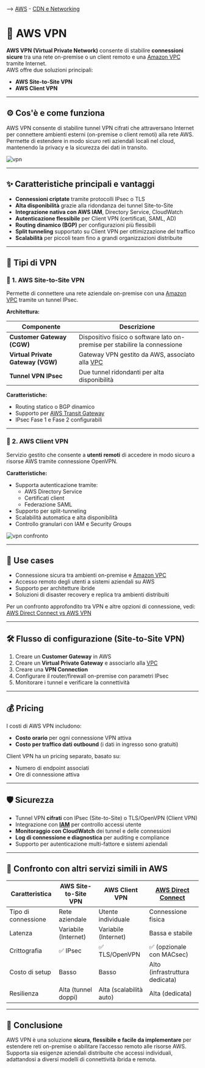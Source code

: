 --> [AWS](00-Intro/AWS.md)  -  [CDN e Networking](03-CDN-e-Networking/Rete-globale-AWS.md)
# 🔐 AWS VPN

**AWS VPN (Virtual Private Network)** consente di stabilire **connessioni sicure** tra una rete on-premise o un client remoto e una [Amazon VPC](03-CDN-e-Networking/Amazon-VPC.md) tramite Internet.  
AWS offre due soluzioni principali:

- **AWS Site-to-Site VPN**
- **AWS Client VPN**

---

## ⚙️ Cos'è e come funziona

AWS VPN consente di stabilire tunnel VPN cifrati che attraversano Internet per connettere ambienti esterni (on-premise o client remoti) alla rete AWS.  
Permette di estendere in modo sicuro reti aziendali locali nel cloud, mantenendo la privacy e la sicurezza dei dati in transito.

![vpn](aws-vpn.png)

---

## ✨ Caratteristiche principali e vantaggi

- **Connessioni criptate** tramite protocolli IPsec o TLS
- **Alta disponibilità** grazie alla ridondanza dei tunnel Site-to-Site
- **Integrazione nativa con AWS IAM**, Directory Service, CloudWatch
- **Autenticazione flessibile** per Client VPN (certificati, SAML, AD)
- **Routing dinamico (BGP)** per configurazioni più flessibili
- **Split tunneling** supportato su Client VPN per ottimizzazione del traffico
- **Scalabilità** per piccoli team fino a grandi organizzazioni distribuite

---

## 🧱 Tipi di VPN

### 🔁 1. AWS Site-to-Site VPN

Permette di connettere una rete aziendale on-premise con una [Amazon VPC](03-CDN-e-Networking/Amazon-VPC.md) tramite un tunnel IPsec.

**Architettura:**

| Componente            | Descrizione                                                                 |
|-----------------------|-----------------------------------------------------------------------------|
| **Customer Gateway (CGW)** | Dispositivo fisico o software lato on-premise per stabilire la connessione |
| **Virtual Private Gateway (VGW)** | Gateway VPN gestito da AWS, associato alla [VPC](03-CDN-e-Networking/Amazon-VPC.md)                  |
| **Tunnel VPN IPsec**  | Due tunnel ridondanti per alta disponibilità                                |

**Caratteristiche:**

- Routing statico o BGP dinamico
- Supporto per [AWS Transit Gateway](03-CDN-e-Networking/AWS-Transit-Gateway.md)
- IPsec Fase 1 e Fase 2 configurabili

---

### 👤 2. AWS Client VPN

Servizio gestito che consente a **utenti remoti** di accedere in modo sicuro a risorse AWS tramite connessione OpenVPN.

**Caratteristiche:**

- Supporta autenticazione tramite:
  - AWS Directory Service
  - Certificati client
  - Federazione SAML
- Supporto per split-tunneling
- Scalabilità automatica e alta disponibilità
- Controllo granulari con IAM e Security Groups


![vpn confronto](vpn.png)

---

## 💼 Use cases

- Connessione sicura tra ambienti on-premise e [Amazon VPC](03-CDN-e-Networking/Amazon-VPC.md)
- Accesso remoto degli utenti a sistemi aziendali su AWS
- Supporto per architetture ibride
- Soluzioni di disaster recovery e replica tra ambienti distribuiti

Per un confronto approfondito tra VPN e altre opzioni di connessione, vedi: [AWS Direct Connect vs AWS VPN](03-CDN-e-Networking/AWS-Direct-Connect-VS-AWS-VPN.md)

---

## 🛠️ Flusso di configurazione (Site-to-Site VPN)

1. Creare un **Customer Gateway** in AWS
2. Creare un **Virtual Private Gateway** e associarlo alla [VPC](03-CDN-e-Networking/Amazon-VPC.md)
3. Creare una **VPN Connection**
4. Configurare il router/firewall on-premise con parametri IPsec
5. Monitorare i tunnel e verificare la connettività

---

## 💰 Pricing

I costi di AWS VPN includono:

- **Costo orario** per ogni connessione VPN attiva
- **Costo per traffico dati outbound** (i dati in ingresso sono gratuiti)

Client VPN ha un pricing separato, basato su:

- Numero di endpoint associati
- Ore di connessione attiva

---

## 🛡️ Sicurezza

- Tunnel VPN **cifrati** con IPsec (Site-to-Site) o TLS/OpenVPN (Client VPN)
- Integrazione con **[IAM](09-Sicurezza-Compliance-Governance/Sicurezza/AWS-IAM.md)** per controllo accessi utente
- **Monitoraggio con CloudWatch** dei tunnel e delle connessioni
- **Log di connessione e diagnostica** per auditing e compliance
- Supporto per autenticazione multi-fattore e sistemi aziendali

---

## 🔁 Confronto con altri servizi simili in AWS

| Caratteristica           | AWS Site-to-Site VPN | AWS Client VPN         | [AWS Direct Connect](03-CDN-e-Networking/AWS-Direct-Connect.md) |
|--------------------------|----------------------|-------------------------|---------------------------------------------|
| Tipo di connessione      | Rete aziendale       | Utente individuale      | Connessione fisica                          |
| Latenza                  | Variabile (Internet) | Variabile (Internet)    | Bassa e stabile                             |
| Crittografia             | ✅ IPsec              | ✅ TLS/OpenVPN           | ✅ (opzionale con MACsec)                   |
| Costo di setup           | Basso                 | Basso                   | Alto (infrastruttura dedicata)             |
| Resilienza               | Alta (tunnel doppi)   | Alta (scalabilità auto) | Alta (dedicata)                            |

---

## 📌 Conclusione

AWS VPN è una soluzione **sicura, flessibile e facile da implementare** per estendere reti on-premise o abilitare l’accesso remoto alle risorse AWS.  
Supporta sia esigenze aziendali distribuite che accessi individuali, adattandosi a diversi modelli di connettività ibrida e remota.
